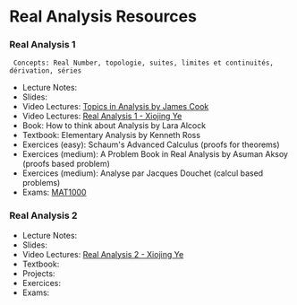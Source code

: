 # Real Analysis Resources

### Real Analysis 1

`` Concepts: Real Number, topologie, suites, limites et continuités, dérivation, séries``

- Lecture Notes:
- Slides:
- Video Lectures: [Topics in Analysis by James Cook](https://www.youtube.com/playlist?list=PLBY4G2o7DhF2VZ9vGFgdap7Gpt-Tm3w3x)
- Video Lectures: [Real Analysis 1 - Xiojing Ye](https://www.youtube.com/playlist?list=PLd7xu1NOxUDb90o3rJvwkcrAUwS1Hrs6o)
- Book: How to think about Analysis by Lara Alcock
- Textbook: Elementary Analysis by Kenneth Ross
- Exercices (easy): Schaum's Advanced Calculus (proofs for theorems)
- Exercices (medium): A Problem Book in Real Analysis by Asuman Aksoy (proofs based problem)
- Exercices (medium): Analyse par Jacques Douchet (calcul based problems)
- Exams: [MAT1000](https://dms.umontreal.ca/~mat1000/examen/examen.html)

### Real Analysis 2

- Lecture Notes:
- Slides:
- Video Lectures:  [Real Analysis 2 - Xiojing Ye](https://www.youtube.com/playlist?list=PLd7xu1NOxUDbBP9uSgrwGM4XaJzYaGFGr)
- Textbook:
- Projects:
- Exercices:
- Exams:
